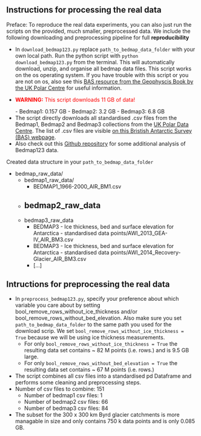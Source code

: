 ## Instructions for processing the real data

Preface: To reproduce the real data experiments, you can also just run the scripts on the provided, much smaller, preprocessed data. We include the following downloading and preprocessing pipeline for full **reproducibility** 

- In `download_bedmap123.py` replace `path_to_bedmap_data_folder` with your own local path. Run the python script with `python download_bedmap123.py` from the terminal. This will automatically download, unzip, and organise all bedmap data files. This script works on the os operating system. If you have trouble with this script or you are not on os, also see this [BAS resource from the Geophyscis Book by the UK Polar Centre](https://antarctica.github.io/PDC_GeophysicsBook/BEDMAP/Downloading_the_Bedmap_data.html) for useful information.
- <p style="color:red;"><strong>WARNING:</strong> This script downloads 11 GB of data!</p>
    - Bedmap1: 0.157 GB
    - Bedmap2: 3.2 GB
    - Bedmap3: 6.8 GB
- The script directly downloads all standardised .csv files from the Bedmap1, Bedmap2 and Bedmap3 collections from the [UK Polar Data Centre](https://www.bas.ac.uk/data/uk-pdc/). The list of .csv files are visible [on this Bristish Antarctic Survey (BAS) webpage](https://www.bas.ac.uk/project/bedmap/#data).
- Also check out this [Github repository](https://github.com/kimbente/bedmap) for some additional analysis of Bedmap123 data.

Created data structure in your `path_to_bedmap_data_folder`
- bedmap_raw_data/  
    - bedmap1_raw_data/ 
        - BEDMAP1_1966-2000_AIR_BM1.csv  
    - bedmap2_raw_data  
        - 
    - bedmap3_raw_data
        - BEDMAP3 - Ice thickness, bed and surface elevation for Antarctica - standardised data points/AWI_2013_GEA-IV_AIR_BM3.csv  
        - BEDMAP3 - Ice thickness, bed and surface elevation for Antarctica - standardised data points/AWI_2014_Recovery-Glacier_AIR_BM3.csv
        - [...]

## Intructions for preprocessing the real data
- In `preprocess_bedmap123.py`, specify your preference about which variable you care about by setting bool_remove_rows_without_ice_thickness and/or bool_remove_rows_without_bed_elevation. Also make sure you set `path_to_bedmap_data_folder` to the same path you used for the download scrip. We set `bool_remove_rows_without_ice_thickness = True` because we will be using ice thickness measurements.
    - For only `bool_remove_rows_without_ice_thickness = True` the resulting data set contains ~ 82 M points (i.e. rows.) and is 9.5 GB large.
    - For only `bool_remove_rows_without_bed_elevation = True` the resulting data set contains ~ 67 M points (i.e. rows.)
- The script combines all csv files into a standardised pd Dataframe and performs some cleaning and preprocessing steps.
- Number of csv files to combine: 151 
    - Number of bedmap1 csv files: 1
    - Number of bedmap2 csv files: 66
    - Number of bedmap3 csv files: 84
- The subset for the 300 x 300 km Byrd glacier catchments is more managable in size and only contains 750 k data points and is only 0.085 GB.



